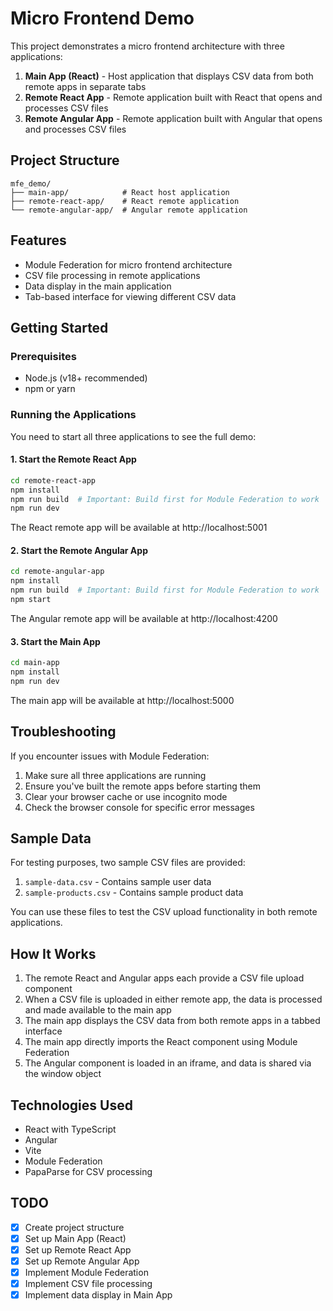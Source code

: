 # Micro Frontend Demo

This project demonstrates a micro frontend architecture with three applications:

1. **Main App (React)** - Host application that displays CSV data from both remote apps in separate tabs
2. **Remote React App** - Remote application built with React that opens and processes CSV files
3. **Remote Angular App** - Remote application built with Angular that opens and processes CSV files

## Project Structure

```
mfe_demo/
├── main-app/            # React host application
├── remote-react-app/    # React remote application
└── remote-angular-app/  # Angular remote application
```

## Features

- Module Federation for micro frontend architecture
- CSV file processing in remote applications
- Data display in the main application
- Tab-based interface for viewing different CSV data

## Getting Started

### Prerequisites

- Node.js (v18+ recommended)
- npm or yarn

### Running the Applications

You need to start all three applications to see the full demo:

#### 1. Start the Remote React App

```bash
cd remote-react-app
npm install
npm run build  # Important: Build first for Module Federation to work
npm run dev
```

The React remote app will be available at http://localhost:5001

#### 2. Start the Remote Angular App

```bash
cd remote-angular-app
npm install
npm run build  # Important: Build first for Module Federation to work
npm start
```

The Angular remote app will be available at http://localhost:4200

#### 3. Start the Main App

```bash
cd main-app
npm install
npm run dev
```

The main app will be available at http://localhost:5000

## Troubleshooting

If you encounter issues with Module Federation:

1. Make sure all three applications are running
2. Ensure you've built the remote apps before starting them
3. Clear your browser cache or use incognito mode
4. Check the browser console for specific error messages

## Sample Data

For testing purposes, two sample CSV files are provided:

1. `sample-data.csv` - Contains sample user data
2. `sample-products.csv` - Contains sample product data

You can use these files to test the CSV upload functionality in both remote applications.

## How It Works

1. The remote React and Angular apps each provide a CSV file upload component
2. When a CSV file is uploaded in either remote app, the data is processed and made available to the main app
3. The main app displays the CSV data from both remote apps in a tabbed interface
4. The main app directly imports the React component using Module Federation
5. The Angular component is loaded in an iframe, and data is shared via the window object

## Technologies Used

- React with TypeScript
- Angular
- Vite
- Module Federation
- PapaParse for CSV processing

## TODO

- [x] Create project structure
- [x] Set up Main App (React)
- [x] Set up Remote React App
- [x] Set up Remote Angular App
- [x] Implement Module Federation
- [x] Implement CSV file processing
- [x] Implement data display in Main App